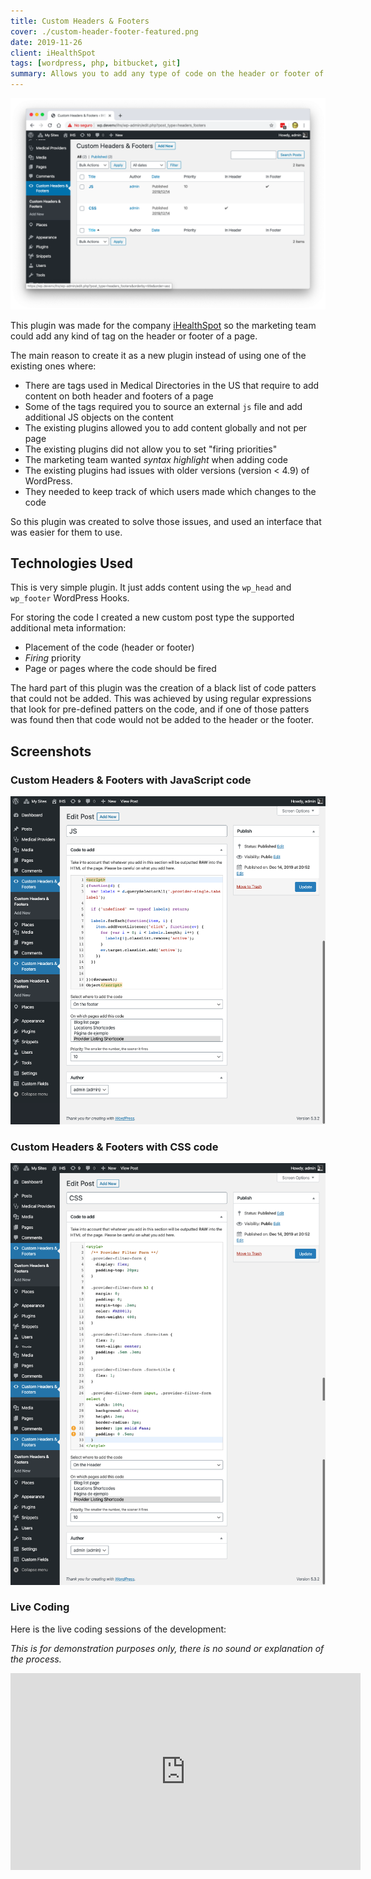```yaml
---
title: Custom Headers & Footers
cover: ./custom-header-footer-featured.png
date: 2019-11-26
client: iHealthSpot
tags: [wordpress, php, bitbucket, git]
summary: Allows you to add any type of code on the header or footer of a WP page
---
```


![Cover Image](./custom-header-footer-featured.png)

This plugin was made for the company [iHealthSpot](https://ihealthspot.com) so the marketing team could add any kind of tag on the header or footer of a page.

The main reason to create it as a new plugin instead of using one of the existing ones where:

- There are tags used in Medical Directories in the US that require to add content on both header and footers of a page
- Some of the tags required you to source an external `js` file and add additional JS objects on the content
- The existing plugins allowed you to add content globally and not per page
- The existing plugins did not allow you to set "firing priorities"
- The marketing team wanted _syntax highlight_ when adding code
- The existing plugins had issues with older versions (version < 4.9) of WordPress.
- They needed to keep track of which users made which changes to the code

So this plugin was created to solve those issues, and used an interface that was easier for them to use.

## Technologies Used

This is very simple plugin. It just adds content using the `wp_head` and `wp_footer` WordPress Hooks.

For storing the code I created a new custom post type the supported additional meta information:

- Placement of the code (header or footer)
- _Firing_ priority
- Page or pages where the code should be fired

The hard part of this plugin was the creation of a black list of code patters that could not be added. This was achieved by using regular expressions that look for pre-defined patters on the code, and if one of those patters was found then that code would not be added to the header or the footer.

## Screenshots

### Custom Headers & Footers with JavaScript code

![Adding JS code](./custom-header-footer-js.png)

### Custom Headers & Footers with CSS code

![Adding CSS code](./custom-header-footer-css.png)

### Live Coding

Here is the live coding sessions of the development:

_This is for demonstration purposes only, there is no sound or explanation of the process._

<div class="video-container">
<iframe width="560" height="315" src="https://www.youtube.com/embed/videoseries?list=PLqJrOd2CQU3cpPdSSU8k5V_ZmoRuISCfv" frameborder="0" allow="accelerometer; autoplay; encrypted-media; gyroscope; picture-in-picture" allowfullscreen></iframe>
</div>
